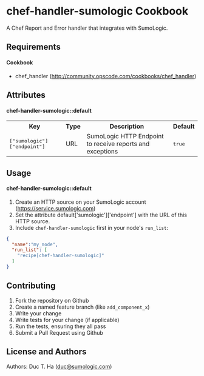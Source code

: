 chef-handler-sumologic Cookbook
===============================
A Chef Report and Error handler that integrates with SumoLogic. 

Requirements
------------

#### Cookbook 
- chef_handler (http://community.opscode.com/cookbooks/chef_handler)

Attributes
----------
#### chef-handler-sumologic::default
<table>
  <tr>
    <th>Key</th>
    <th>Type</th>
    <th>Description</th>
    <th>Default</th>
  </tr>
  <tr>
    <td><tt>["sumologic"]["endpoint"]</tt></td>
    <td>URL</td>
    <td>SumoLogic HTTP Endpoint to receive reports and exceptions</td>
    <td><tt>true</tt></td>
  </tr>
</table>

Usage
-----
#### chef-handler-sumologic::default
1. Create an HTTP source on your SumoLogic account (https://service.sumologic.com)
2. Set the attribute default['sumologic']['endpoint'] with the URL of this HTTP source.
3. Include `chef-handler-sumologic` first in your node's `run_list`:

```json
{
  "name":"my_node",
  "run_list": [
    "recipe[chef-handler-sumologic]"
  ]
}
```

Contributing
------------
1. Fork the repository on Github
2. Create a named feature branch (like `add_component_x`)
3. Write your change
4. Write tests for your change (if applicable)
5. Run the tests, ensuring they all pass
6. Submit a Pull Request using Github

License and Authors
-------------------
Authors:
Duc T. Ha (duc@sumologic.com)
 

